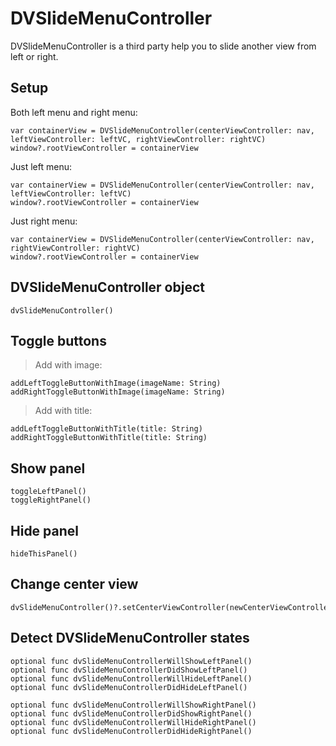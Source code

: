 # DVSlideMenuController
DVSlideMenuController is a third party help you to slide another view from left or right.
## Setup
Both left menu and right menu:
```
var containerView = DVSlideMenuController(centerViewController: nav, leftViewController: leftVC, rightViewController: rightVC)
window?.rootViewController = containerView
```

Just left menu:
```
var containerView = DVSlideMenuController(centerViewController: nav, leftViewController: leftVC)
window?.rootViewController = containerView
```

Just right menu:
```
var containerView = DVSlideMenuController(centerViewController: nav, rightViewController: rightVC)
window?.rootViewController = containerView
```

## DVSlideMenuController object
```
dvSlideMenuController()
```

## Toggle buttons
>Add with image:
```
addLeftToggleButtonWithImage(imageName: String)
addRightToggleButtonWithImage(imageName: String)
```

>Add with title:
```
addLeftToggleButtonWithTitle(title: String)
addRightToggleButtonWithTitle(title: String)
```

## Show panel
```
toggleLeftPanel()
toggleRightPanel()
```

## Hide panel
```
hideThisPanel()
```

## Change center view
```
dvSlideMenuController()?.setCenterViewController(newCenterViewController)
```

## Detect DVSlideMenuController states
```
optional func dvSlideMenuControllerWillShowLeftPanel()
optional func dvSlideMenuControllerDidShowLeftPanel()
optional func dvSlideMenuControllerWillHideLeftPanel()
optional func dvSlideMenuControllerDidHideLeftPanel()

optional func dvSlideMenuControllerWillShowRightPanel()
optional func dvSlideMenuControllerDidShowRightPanel()
optional func dvSlideMenuControllerWillHideRightPanel()
optional func dvSlideMenuControllerDidHideRightPanel()
```
